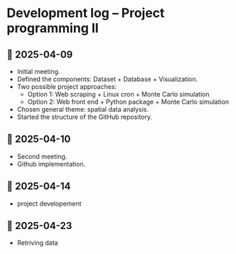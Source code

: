 # Development log – Project programming II

## 📅 2025-04-09
- Initial meeting.
- Defined the components: Dataset + Database + Visualization.
- Two possible project approaches:
  - Option 1: Web scraping + Linux cron + Monte Carlo simulation
  - Option 2: Web front end + Python package + Monte Carlo simulation
- Chosen general theme: spatial data analysis.
- Started the structure of the GitHub repository.

## 📅 2025-04-10
- Second meeting.
- Github implementation.

## 📅 2025-04-14
- project developement

## 📅 2025-04-23
- Retriving data
